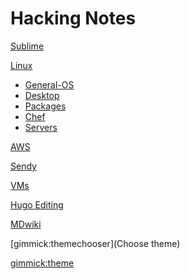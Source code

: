 # Hacking Notes

[Sublime](sublime.md)

[Linux]()

*  [General-OS](linux-os.md)
*  [Desktop](linux-desktop.md)
*  [Packages](linux-packages.md)
*  [Chef](chef.md)
*  [Servers](linux-servers.md)

[AWS]()

[Sendy](sendy.md) 

[VMs](vm.md)

[Hugo Editing](hugo.md)

[MDwiki](mdwiki.md)

[gimmick:themechooser](Choose theme)

[gimmick:theme](flatly)    <!-- set the default theme inside the () --> 